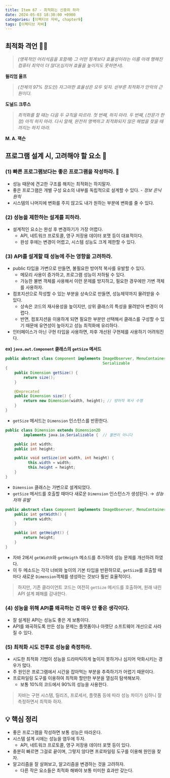 ```yaml
---
title: Item 67 - 최적화는 신중히 하라
date: 2024-05-03 18:30:00 +0900
categories: [이펙티브 자바, chapter9]
tags: [이펙티브 자바]
---
```

## **최적화 격언 👨‍💻**

> *(맹목적인 어리석음을 포함해) 그 어떤 핑계보다 효율성이라는 이름 아래 행해진 컴퓨터 죄악이 더 많다(심지어 효율을 높이지도 못하면서).*

**윌리엄 울프**

> *(전체의 97% 정도인) 자그마한 효율성은 모두 잊자. 섣부른 최적화가 만악의 근원이다.*

**도널드 크루스**

> *최적화를 할 때는 다음 두 규칙을 따르라.
첫 번째, 하지 마라.
두 번째, (전문가 한정) 아직 하지 마라.
다시 말해, 완전히 명백하고 최적화되지 않은 해법을 찾을 때까지는 하지 마라.*

**M. A. 잭슨**

## **프로그램 설계 시, 고려해야 할 요소 🧐**
### **(1) 빠른 프로그램보다는 좋은 프로그램을 작성하라. 🐢**
- 성능 때문에 견고한 구조를 해치는 최적화는 하지말자.
- 좋은 프로그램은 개별 구성 요소의 내부를 독립적으로 설계할 수 있다. - *정보 은닉 원칙*
- 시스템의 나머지에 변화를 주지 않고도 내가 원하는 부분에 변화를 줄 수 있다.

### **(2) 성능을 제한하는 설계를 피하라.**
- 설계적인 요소는 완성 후 변경하기가 가장 어렵다.
  - API, 네트워크 프로토콜, 영구 저장용 데이터 포맷 등이 대표적이다.
  - 완성 후에는 변경이 어렵고, 시스템 성능도 크게 제한할 수 있다.

### **(3) API를 설계할 때 성능에 주는 영향을 고려하라.**
- public 타입을 가변으로 만들면, 불필요한 방어적 복사를 유발할 수 있다.
  - 메모리 사용이 증가하고, 프로그램 성능이 저하될 수 있다.
  - 가능한 불변 객체를 사용해서 이런 문제를 방지하고, 필요한 경우에만 가변 객체를 사용하자.
- 컴포지션으로 작성할 수 있는 부분을 상속으로 만들면, 성능제약까지 물려받을 수 있다.
  - 상속은 코드의 재사용성을 높이지만, 상위 클래스의 특성을 물려받아 변경이 어렵다.
  - 반면, 컴포지션을 이용하게 되면 필요한 부분만 선택해서 클래스를 구성할 수 있기 때문에 유연성이 높아지고 성능 최적화에 유리하다.
- 인터페이스가 아닌 구현 타입을 사용하면, 차후 개선된 구현체를 사용하기 어려워진다.

**ex) `java.awt.Component` 클래스의 `getSize` 메서드**
```java
public abstract class Component implements ImageObserver, MenuContainer,
                                           Serializable
{
    public Dimension getSize() {
        return size();
    }

    @Deprecated
    public Dimension size() {
        return new Dimension(width, height); // 방어적 복사 수행 
    }
}
```
- `getSize` 메서드는 `Dimension` 인스턴스를 반환한다.

```java
public class Dimension extends Dimension2D
		implements java.io.Serializable {  // 불변이 아니다

    public int width;
    public int height;

    public void setSize(int width, int height) {
          this.width = width;
          this.height = height;
    }
}
```
- `Dimension` 클래스는 가변으로 설계되었다.
- `getSize` 메서드를 호출할 때마다 새로운 `Dimension` 인스턴스가 생성된다. → *성능 저하 유발*

```java
public abstract class Component implements ImageObserver, MenuContainer, Serializable {
    public int getWidth() {
        return width;
    }

    public int getHeight() {
        return height;
    }
}
```
- 자바 2에서 `getWidth`와 `getHeigth` 메소드를 추가하여 성능 문제를 개선하려 하였다.
- 이 두 메소드는 각각 너비와 높이의 기본 타입을 반환하므로, `getSize`를 호출할 때마다 새로운 `Dimension`객체를 생성하는 것보다 훨씬 효율적이다.

> 하지만, 기존 클라이언트 코드는 여전히 `getSize` 메서드를 호출하며, 원래 내린 API 설계 폐해를 감내한다.

### **(4) 성능을 위해 API를 왜곡하는 건 매우 안 좋은 생각이다.**
- 잘 설계된 API는 성능도 좋은 게 보통이다.
- API를 왜곡하도록 만든 성능 문제는 플랫폼이나 아랫단 소프트웨어 개선으로 사라질 수 있다.

### **(5) 최적화 시도 전후로 성능을 측정하라.**
- 시도한 최적화 기법이 성능을 드라마틱하게 높이지 못하거나 심지어 악화시키는 경우가 많다.
- 주 원인은 프로그램에서 시간을 잡아먹는 부분을 추즉하기가 어렵기 때문이다.
- 프로파일링 도구를 이용하여 최적화 할만한 부분을 열심히 탐색해보자.
  - 보통 10%의 코드에서 90%의 성능을 사용한다.

> 자바는 구현 시스템, 릴리즈, 프로세서, 플랫폼 등에 따라 성능 차이가 심하니 잘 측정하면서 최적화 하자.


## **💡 핵심 정리**
- 좋은 프로그램을 작성하면 보통 성능은 따라온다.
- 시스템 설계 시에는 성능을 염두에 두자.
  - API, 네트워크 프로토콜, 영구 저장용 데이터 포맷 등이 있다.
- 충분히 빠르면 그걸로 끝이며, 그렇지 않다면 프로파일링 도구를 이용해 원인을 찾자.
- 알고리즘을 잘 살펴보고, 알고리즘을 변경하는 것을 고려하자.
  - 다른 작은 요소들은 최적화 해봐야 보통 미미한 효과만 갖는다.
